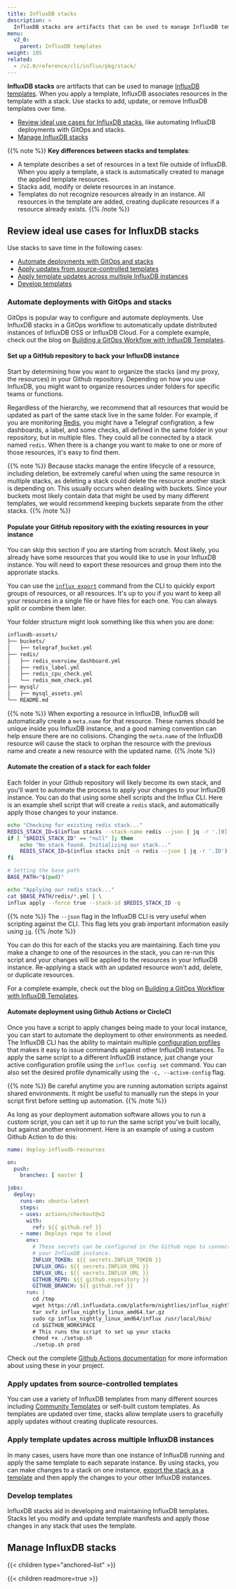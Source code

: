 ```yaml
---
title: InfluxDB stacks
description: >
  InfluxDB stacks are artifacts that can be used to manage InfluxDB templates. Use stacks to add, update, or remove templated resources over time.
menu:
  v2_0:
    parent: InfluxDB templates
weight: 105
related:
  - /v2.0/reference/cli/influx/pkg/stack/
---
```


**InfluxDB stacks** are artifacts that can be used to manage [InfluxDB templates](/v2.0/influxdb-templates).
When you apply a template, InfluxDB associates resources in the template with a stack. Use stacks to add, update, or remove InfluxDB templates over time.

- [Review ideal use cases for InfluxDB stacks](#review-ideal-use-cases-for-influxdb-stacks),
  like automating InfluxDB deployments with GitOps and stacks.
- [Manage InfluxDB stacks](#manage-influxdb-stacks)

{{% note %}}
**Key differences between stacks and templates**:

- A template describes a set of resources in a text file outside of InfluxDB. When you apply a template, a stack is automatically created to manage the applied template resources.
- Stacks add, modify or delete resources in an instance.
- Templates do not recognize resources already in an instance. All resources in the template are added, creating duplicate resources if a resource already exists.
  {{% /note %}}

## Review ideal use cases for InfluxDB stacks

Use stacks to save time in the following cases:

- [Automate deployments with GitOps and stacks](#automate-deployments-with-gitops-and-stacks)
- [Apply updates from source-controlled templates](#apply-updates-from-source-controlled-templates)
- [Apply template updates across multiple InfluxDB instances](#apply-template-updates-across-multiple-influxdb-instances)
- [Develop templates](#develop-templates)

### Automate deployments with GitOps and stacks

GitOps is popular way to configure and automate deployments. Use InfluxDB stacks in a GitOps workflow
to automatically update distributed instances of InfluxDB OSS or InfluxDB Cloud. For a complete example, check out the blog on [Building a GitOps Workflow with InfluxDB Templates]().

#### Set up a GitHub repository to back your InfluxDB instance

Start by determining how you want to organize the stacks (and my proxy, the resources) in your Github repository. 
Depending on how you use InfluxDB, you might want to organize resources under folders for specific teams or functions.

Regardless of the hierarchy, we recommend that all resources that would be updated as part of the same stack live in the same folder. For example, if you are monitoring [Redis](), you might have a Telegraf configration, a few dashboards, a label, and some checks, all defined in the same folder in your repository, but in multiple files. They could all be connected by a stack named `redis`. When there is a change you want to make to one or more of those resources, it's easy to find them.

  {{% note %}}
  Because stacks manage the entire lifecycle of a resource, including deletion, be extremely careful when using the same resource in multiple stacks, as deleting a stack could delete the resource another stack is depending on. This usually occurs when dealing with buckets. Since your buckets most likely contain data that might be used by many different templates, we would recommend keeping buckets separate from the other stacks. 
  {{% /note %}}

#### Populate your GitHub repository with the existing resources in your instance

You can skip this section if you are starting from scratch. Most likely, you already have some resources that you would like to use in your InfluxDB instance. You will need to export these resources and group them into the approriate stacks.

You can use the [`influx export`]() command from the CLI to quickly export groups of resources, or all resources. It's up to you if you want to keep all your resources in a single file or have files for each one. You can always split or combine them later.

Your folder structure might look something like this when you are done:

```sh
influxdb-assets/
├── buckets/
│   ├── telegraf_bucket.yml
├── redis/
│   ├── redis_overview_dashboard.yml
│   ├── redis_label.yml
│   ├── redis_cpu_check.yml
│   └── redis_mem_check.yml
├── mysql/
│   ├── mysql_assets.yml
└── README.md

```
  {{% note %}}
  When exporting a resource in InfluxDB, InfluxDB will automatically create a `meta.name` for that resource. These names should be unique inside you InfluxDB instance, and a good naming convention can help ensure there are no colisions. Changing the `meta.name` of the InfluxDB resource will cause the stack to orphan the resource with the previous name and create a new resource with the updated name.
  {{% /note %}}

#### Automate the creation of a stack for each folder

Each folder in your Github repository will likely become its own stack, and you'll want to automate the process to apply your changes to your InfluxDB instance. You can do that using some shell scripts and the Influx CLI. Here is an example shell script that will create a `redis` stack, and automatically apply those changes to your instance.

```sh
echo "Checking for existing redis stack..."
REDIS_STACK_ID=$(influx stacks --stack-name redis --json | jq -r '.[0].ID')
if [ "$REDIS_STACK_ID" == "null" ]; then
    echo "No stack found. Initializing our stack..."
    REDIS_STACK_ID=$(influx stacks init -n redis --json | jq -r '.ID')
fi

# Setting the base path
BASE_PATH="$(pwd)"

echo "Applying our redis stack..."
cat $BASE_PATH/redis/*.yml | \
influx apply --force true --stack-id $REDIS_STACK_ID -q
```

  {{% note %}}
  The `--json` flag in the InfluxDB CLI is very useful when scripting against the CLI. This flag lets you grab important information easily using [`jq`](https://stedolan.github.io/jq/manual/v1.6/).
  {{% /note %}}

You can do this for each of the stacks you are maintaining. Each time you make a change to one of the resources in the stack, you can re-run this script and your changes will be applied to the resources in your InfluxDB instance. Re-applying a stack with an updated resource won't add, delete, or duplicate resources.

For a complete example, check out the blog on [Building a GitOps Workflow with InfluxDB Templates]().

#### Automate deployment using Github Actions or CircleCI

Once you have a script to apply changes being made to your local instance, you can start to automate the deployment to other environments as needed. The InfluxDB CLI has the ability to maintain multiple [configuration profiles]() that makes it easy to issue commands against other InfluxDB instances. To apply the same script to a different InfluxDB instance, just change your active configuration profile using the `influx config set` command. You can also set the desired profile dynamically using the `-c, --active-config` flag.

  {{% note %}}
  Be careful anytime you are running automation scripts against shared environments. It might be useful to manually run the steps in your script first before setting up automation.
  {{% /note %}}

As long as your deployment automation software allows you to run a custom script, you can set it up to run the same script you've built locally, but against another environment. Here is an example of using a custom Github Action to do this:

```yml
name: deploy-influxdb-resources

on:
  push:
    branches: [ master ]

jobs:
  deploy:
    runs-on: ubuntu-latest
    steps:
    - uses: actions/checkout@v2
      with:
        ref: ${{ github.ref }}
    - name: Deploys repo to cloud
      env:
        # These secrets can be configured in the Github repo to connect to 
        # your InfluxDB instance.
        INFLUX_TOKEN: ${{ secrets.INFLUX_TOKEN }}
        INFLUX_ORG: ${{ secrets.INFLUX_ORG }}
        INFLUX_URL: ${{ secrets.INFLUX_URL }}
        GITHUB_REPO: ${{ github.repository }}
        GITHUB_BRANCH: ${{ github.ref }}  
      run: |
        cd /tmp
        wget https://dl.influxdata.com/platform/nightlies/influx_nightly_linux_amd64.tar.gz
        tar xvfz influx_nightly_linux_amd64.tar.gz
        sudo cp influx_nightly_linux_amd64/influx /usr/local/bin/
        cd $GITHUB_WORKSPACE
        # This runs the script to set up your stacks
        chmod +x ./setup.sh
        ./setup.sh prod
```

Check out the complete [Github Actions documentation](https://github.com/features/actions) for more information about using these in your project.

### Apply updates from source-controlled templates

You can use a variety of InfluxDB templates from many different sources including
[Community Templates](https://github.com/influxdata/community-templates/) or
self-built custom templates.
As templates are updated over time, stacks allow template users to gracefully
apply updates without creating duplicate resources.

### Apply template updates across multiple InfluxDB instances

In many cases, users have more than one instance of InfluxDB running and apply
the same template to each separate instance.
By using stacks, you can make changes to a stack on one instance,
[export the stack as a template](/v2.0/influxdb-templates/create/#export-a-stack)
and then apply the changes to your other InfluxDB instances.

### Develop templates

InfluxDB stacks aid in developing and maintaining InfluxDB templates.
Stacks let you modify and update template manifests and apply those changes in
any stack that uses the template.

## Manage InfluxDB stacks

{{< children type="anchored-list" >}}

{{< children readmore=true >}}
